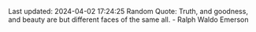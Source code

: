 Last updated: 2024-04-02 17:24:25
Random Quote: Truth, and goodness, and beauty are but different faces of the same all. - Ralph Waldo Emerson